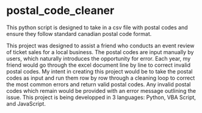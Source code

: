 # postal_code_cleaner
This python script is designed to take in a csv file with postal codes and ensure they follow standard canadian postal code format.


This project was designed to assist a friend who conducts an event review of ticket sales for a local business. The postal codes are input manually by users, which naturally introduces the opportunity for error. Each year, my friend would go through the excel document line by line to correct invalid postal codes. My intent in creating this project would be to take the postal codes as input and run them row by row through a cleaning loop to correct the most common errors and return valid postal codes. Any invalid postal codes which remain would be provided with an error message outlining the issue. This project is being developped in 3 languages: Python, VBA Script, and JavaScript.